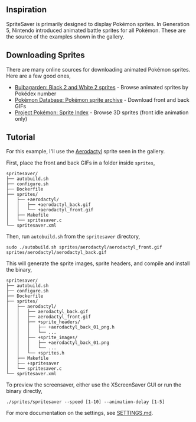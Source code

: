 ## Inspiration

SpriteSaver is primarily designed to display Pokémon sprites. In Generation 5, Nintendo introduced animated battle sprites for all Pokémon. These are the source of the examples shown in the gallery.

## Downloading Sprites

There are many online sources for downloading animated Pokémon sprites. Here are a few good ones,

- [Bulbagarden: Black 2 and White 2 sprites](https://archives.bulbagarden.net/wiki/Category:Black_2_and_White_2_sprites) - Browse animated sprites by Pokédex number
- [Pokémon Database: Pokémon sprite archive](https://pokemondb.net/sprites) - Download front and back GIFs
- [Project Pokémon: Sprite Index](https://projectpokemon.org/home/docs/spriteindex_148/) - Browse 3D sprites (front idle animation only)

## Tutorial

For this example, I'll use the [Aerodactyl](https://pokemondb.net/sprites/aerodactyl) sprite seen in the gallery.

First, place the front and back GIFs in a folder inside `sprites`,
```
spritesaver/
├── autobuild.sh
├── configure.sh
├── Dockerfile
├── sprites/
│   ├── +aerodactyl/
│   │   ├── +aerodactyl_back.gif
│   │   └── +aerodactyl_front.gif
│   ├── Makefile
│   └── spritesaver.c
└── spritesaver.xml
```

Then, run `autobuild.sh` from the `spritesaver` directory,
```
sudo ./autobuild.sh sprites/aerodactyl/aerodactyl_front.gif sprites/aerodactyl/aerodactyl_back.gif
```

This will generate the sprite images, sprite headers, and compile and install the binary,
```
spritesaver/
├── autobuild.sh
├── configure.sh
├── Dockerfile
├── sprites/
│   ├── aerodactyl/
│   │   ├── aerodactyl_back.gif
│   │   ├── aerodactyl_front.gif
│   │   ├── +sprite_headers/
│   │   │   ├── +aerodactyl_back_01_png.h
│   │   │   └── ...
│   │   ├── +sprite_images/
│   │   │   ├── +aerodactyl_back_01.png
│   │   │   └── ...
│   │   └── +sprites.h
│   ├── Makefile
│   ├── +spritesaver
│   └── spritesaver.c
└── spritesaver.xml
```

To preview the screensaver, either use the XScreenSaver GUI or run the binary directly,
```
./sprites/spritesaver --speed [1-10] --animation-delay [1-5]
```

For more documentation on the settings, see [SETTINGS.md](SETTINGS.md).
